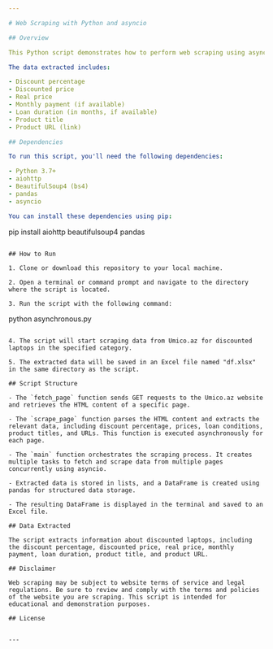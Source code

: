 ```yaml
---

# Web Scraping with Python and asyncio

## Overview

This Python script demonstrates how to perform web scraping using asyncio, aiohttp, BeautifulSoup, and pandas. It scrapes data from the Umico.az website, specifically the "Noutbuklar" (laptops) category, and extracts information about discounted laptops.

The data extracted includes:

- Discount percentage
- Discounted price
- Real price
- Monthly payment (if available)
- Loan duration (in months, if available)
- Product title
- Product URL (link)

## Dependencies

To run this script, you'll need the following dependencies:

- Python 3.7+
- aiohttp
- BeautifulSoup4 (bs4)
- pandas
- asyncio

You can install these dependencies using pip:

```
pip install aiohttp beautifulsoup4 pandas
```

## How to Run

1. Clone or download this repository to your local machine.

2. Open a terminal or command prompt and navigate to the directory where the script is located.

3. Run the script with the following command:

```
python asynchronous.py
```

4. The script will start scraping data from Umico.az for discounted laptops in the specified category.

5. The extracted data will be saved in an Excel file named "df.xlsx" in the same directory as the script.

## Script Structure

- The `fetch_page` function sends GET requests to the Umico.az website and retrieves the HTML content of a specific page.

- The `scrape_page` function parses the HTML content and extracts the relevant data, including discount percentage, prices, loan conditions, product titles, and URLs. This function is executed asynchronously for each page.

- The `main` function orchestrates the scraping process. It creates multiple tasks to fetch and scrape data from multiple pages concurrently using asyncio.

- Extracted data is stored in lists, and a DataFrame is created using pandas for structured data storage.

- The resulting DataFrame is displayed in the terminal and saved to an Excel file.

## Data Extracted

The script extracts information about discounted laptops, including the discount percentage, discounted price, real price, monthly payment, loan duration, product title, and product URL.

## Disclaimer

Web scraping may be subject to website terms of service and legal regulations. Be sure to review and comply with the terms and policies of the website you are scraping. This script is intended for educational and demonstration purposes.

## License


---
```

